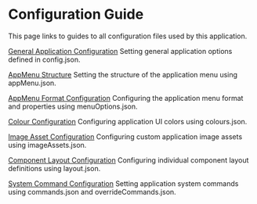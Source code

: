 # Configuration Guide
This page links to guides to all configuration files used by this application.

[General Application Configuration](./configuration/config.md)
Setting general application options defined in config.json.

[AppMenu Structure](./configuration/appMenu.md)
Setting the structure of the application menu using appMenu.json.

[AppMenu Format Configuration](./configuration/menuOptions.md)
Configuring the application menu format and properties using menuOptions.json.

[Colour Configuration](./configuration/colours.md)
Configuring application UI colors using colours.json.

[Image Asset Configuration](./configuration/imageAssets.md)
Configuring custom application image assets using imageAssets.json.

[Component Layout Configuration](./configuration/layout.md)
Configuring individual component layout definitions using layout.json.

[System Command Configuration](./configuration/commands.md)
Setting application system commands using commands.json and overrideCommands.json.
